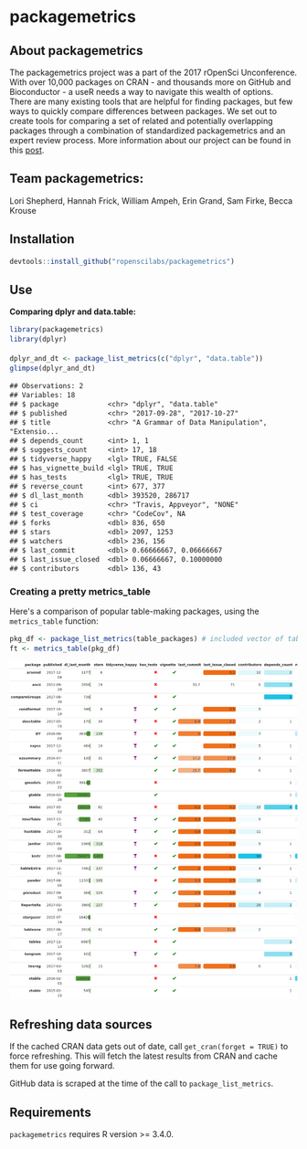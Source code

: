 packagemetrics
================

About packagemetrics
--------------------

The packagemetrics project was a part of the 2017 rOpenSci Unconference. With over 10,000 packages on CRAN - and thousands more on GitHub and Bioconductor - a useR needs a way to navigate this wealth of options. There are many existing tools that are helpful for finding packages, but few ways to quickly compare differences between packages. We set out to create tools for comparing a set of related and potentially overlapping packages through a combination of standardized packagemetrics and an expert review process. More information about our project can be found in this [post](https://ropensci.org/blog/blog/2017/06/27/packagemetrics).

Team packagemetrics:
--------------------

Lori Shepherd, Hannah Frick, William Ampeh, Erin Grand, Sam Firke, Becca Krouse

Installation
------------

``` r
devtools::install_github("ropenscilabs/packagemetrics")
```

Use
---

**Comparing dplyr and data.table:**

``` r
library(packagemetrics)
library(dplyr)

dplyr_and_dt <- package_list_metrics(c("dplyr", "data.table"))
glimpse(dplyr_and_dt)
```

    ## Observations: 2
    ## Variables: 18
    ## $ package            <chr> "dplyr", "data.table"
    ## $ published          <chr> "2017-09-28", "2017-10-27"
    ## $ title              <chr> "A Grammar of Data Manipulation", "Extensio...
    ## $ depends_count      <int> 1, 1
    ## $ suggests_count     <int> 17, 18
    ## $ tidyverse_happy    <lgl> TRUE, FALSE
    ## $ has_vignette_build <lgl> TRUE, TRUE
    ## $ has_tests          <lgl> TRUE, TRUE
    ## $ reverse_count      <int> 677, 377
    ## $ dl_last_month      <dbl> 393520, 286717
    ## $ ci                 <chr> "Travis, Appveyor", "NONE"
    ## $ test_coverage      <chr> "CodeCov", NA
    ## $ forks              <dbl> 836, 650
    ## $ stars              <dbl> 2097, 1253
    ## $ watchers           <dbl> 236, 156
    ## $ last_commit        <dbl> 0.66666667, 0.06666667
    ## $ last_issue_closed  <dbl> 0.06666667, 0.10000000
    ## $ contributors       <dbl> 136, 43

### Creating a pretty metrics\_table

Here's a comparison of popular table-making packages, using the `metrics_table` function:

``` r
pkg_df <- package_list_metrics(table_packages) # included vector of table pkgs
ft <- metrics_table(pkg_df)
```

![](README_files/figure-markdown_github/unnamed-chunk-3-1.png)

Refreshing data sources
-----------------------

If the cached CRAN data gets out of date, call `get_cran(forget = TRUE)` to force refreshing. This will fetch the latest results from CRAN and cache them for use going forward.

GitHub data is scraped at the time of the call to `package_list_metrics`.

Requirements
------------

`packagemetrics` requires R version &gt;= 3.4.0.
